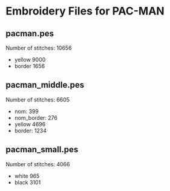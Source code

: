 Embroidery Files for PAC-MAN
============================

pacman.pes
----------
Number of stitches: 10656

 * yellow 9000
 * border 1656


pacman_middle.pes
----------------
Number of stitches: 6605

 * nom: 399
 * nom_border: 276
 * yellow 4696
 * border: 1234


pacman_small.pes
----------------
Number of stitches: 4066

 * white 965
 * black 3101

